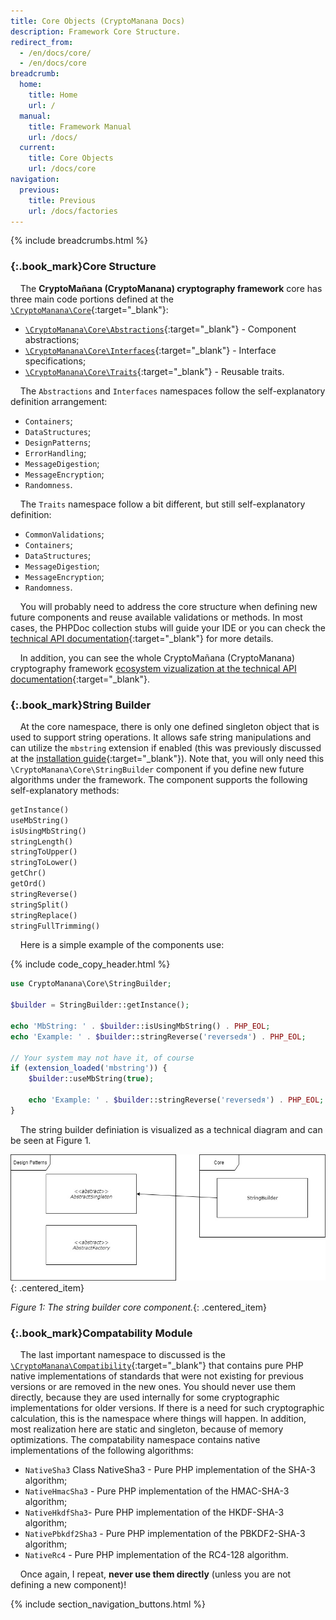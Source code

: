 ```yaml
---
title: Core Objects (CryptoManana Docs)
description: Framework Core Structure.
redirect_from:
  - /en/docs/core/
  - /en/docs/core
breadcrumb:
  home:
    title: Home
    url: /
  manual:
    title: Framework Manual
    url: /docs/
  current:
    title: Core Objects
    url: /docs/core
navigation:
  previous:
    title: Previous
    url: /docs/factories
---
```


{% include breadcrumbs.html %}

### [](#core-structure){:.book_mark}Core Structure ###

&nbsp;&nbsp;&nbsp;&nbsp;The **CryptoMañana (CryptoManana) cryptography framework** core has three main code portions
defined at the [`\CryptoManana\Core`](../api/namespaces/CryptoManana.Core.html "core"){:target="_blank"}:

- [`\CryptoManana\Core\Abstractions`](../api/namespaces/CryptoManana.Core.Abstractions.html){:target="_blank"} -
  Component abstractions;
- [`\CryptoManana\Core\Interfaces`](../api/namespaces/CryptoManana.Core.Interfaces.html){:target="_blank"} - Interface
  specifications;
- [`\CryptoManana\Core\Traits`](../api/namespaces/CryptoManana.Core.Traits.html){:target="_blank"} - Reusable traits.

&nbsp;&nbsp;&nbsp;&nbsp;The `Abstractions` and `Interfaces` namespaces follow the self-explanatory definition
arrangement:

- `Containers`;
- `DataStructures`;
- `DesignPatterns`;
- `ErrorHandling`;
- `MessageDigestion`;
- `MessageEncryption`;
- `Randomness`.

&nbsp;&nbsp;&nbsp;&nbsp;The `Traits` namespace follow a bit different, but still self-explanatory definition:

- `CommonValidations`;
- `Containers`;
- `DataStructures`;
- `MessageDigestion`;
- `MessageEncryption`;
- `Randomness`.

&nbsp;&nbsp;&nbsp;&nbsp;You will probably need to address the core structure when defining new future components and
reuse available validations or methods. In most cases, the PHPDoc collection stubs will guide your IDE or you can check
the [technical API documentation](../api/){:target="_blank"} for more details.

&nbsp;&nbsp;&nbsp;&nbsp;In addition, you can see the whole CryptoMañana (CryptoManana) cryptography
framework [ecosystem vizualization at the technical API documentation](../api/graphs/class.html){:target="_blank"}.

### [](#string-builder){:.book_mark}String Builder ###

&nbsp;&nbsp;&nbsp;&nbsp;At the core namespace, there is only one defined singleton object that is used to support string
operations. It allows safe string manipulations and can utilize the `mbstring` extension if enabled (this was previously
discussed at the [installation guide](../docs/installation#support-various-encodings){:target="_blank"}). Note that, you
will only need this `\CryptoManana\Core\StringBuilder` component if you define new future algorithms under the
framework. The component supports the following self-explanatory methods:

```php
getInstance()
useMbString()
isUsingMbString()
stringLength()
stringToUpper()
stringToLower()
getChr()
getOrd()
stringReverse()
stringSplit()
stringReplace()
stringFullTrimming()
```

&nbsp;&nbsp;&nbsp;&nbsp;Here is a simple example of the components use:

{% include code_copy_header.html %}

```php
use CryptoManana\Core\StringBuilder;

$builder = StringBuilder::getInstance();

echo 'MbString: ' . $builder::isUsingMbString() . PHP_EOL;
echo 'Example: ' . $builder::stringReverse('reversedя') . PHP_EOL;

// Your system may not have it, of course
if (extension_loaded('mbstring')) {
    $builder::useMbString(true);

    echo 'Example: ' . $builder::stringReverse('reversedя') . PHP_EOL;
}
```

&nbsp;&nbsp;&nbsp;&nbsp;The string builder definiation is visualized as a technical diagram and can be seen at Figure 1.

![The String Builder](../images/docs/core.jpg "The components' hierarchy"){: .centered_item}

*Figure 1: The string builder core component.*{: .centered_item}

### [](#compatability-module){:.book_mark}Compatability Module ###

&nbsp;&nbsp;&nbsp;&nbsp;The last important namespace to discussed is the
[`\CryptoManana\Compatibility`](../api/namespaces/CryptoManana.Compatibility.html "compatability"){:target="_blank"}
that contains pure PHP native implementations of standards that were not existing for previous versions or are removed
in the new ones. You should never use them directly, because they are used internally for some cryptographic
implementations for older versions. If there is a need for such cryptographic calculation, this is the namespace where
things will happen. In addition, most realization here are static and singleton, because of memory optimizations. The
compatability namespace contains native implementations of the following algorithms:

- `NativeSha3`    Class NativeSha3 - Pure PHP implementation of the SHA-3 algorithm;
- `NativeHmacSha3` - Pure PHP implementation of the HMAC-SHA-3 algorithm;
- `NativeHkdfSha3`- Pure PHP implementation of the HKDF-SHA-3 algorithm;
- `NativePbkdf2Sha3` - Pure PHP implementation of the PBKDF2-SHA-3 algorithm;
- `NativeRc4` - Pure PHP implementation of the RC4-128 algorithm.

&nbsp;&nbsp;&nbsp;&nbsp;Once again, I repeat, **never use them directly** (unless you are not defining a new component)!

{% include section_navigation_buttons.html %}